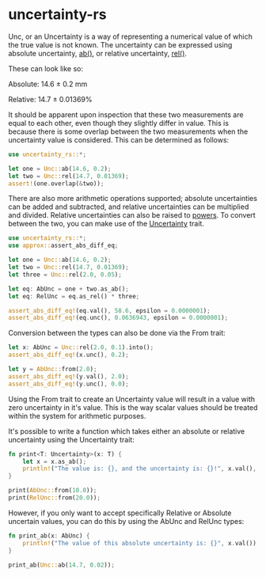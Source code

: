 # uncertainty-rs

Unc, or an Uncertainty is a way of representing a numerical value of which the true
value is not known. The uncertainty can be expressed using absolute uncertainty,
[ab()](unc/struct.Unc.html#method.ab), or relative uncertainty,
[rel()](unc/struct.Unc.html#method.rel).

These can look like so:

Absolute: 14.6 ± 0.2 mm

Relative: 14.7 ± 0.01369%

It should be apparent upon inspection that these two measurements are equal to each other, even
though they slightly differ in value. This is because there is some overlap between the two
measurements when the uncertainty value is considered. This can be determined as follows:

```rust
use uncertainty_rs::*;

let one = Unc::ab(14.6, 0.2);
let two = Unc::rel(14.7, 0.01369);
assert!(one.overlap(&two));
```

There are also more arithmetic operations supported; absolute uncertainties can be added and
subtracted, and relative uncertainties can be multiplied and divided. Relative uncertainties
can also be raised to [powers](relunc/struct.RelUnc.html#method.powi). To convert between
the two, you can make use of the [Uncertainty](unc/trait.Uncertainty.html) trait.

```rust
use uncertainty_rs::*;
use approx::assert_abs_diff_eq;

let one = Unc::ab(14.6, 0.2);
let two = Unc::rel(14.7, 0.01369);
let three = Unc::rel(2.0, 0.05);

let eq: AbUnc = one + two.as_ab();
let eq: RelUnc = eq.as_rel() * three;

assert_abs_diff_eq!(eq.val(), 58.6, epsilon = 0.0000001);
assert_abs_diff_eq!(eq.unc(), 0.0636943, epsilon = 0.0000001);
```

Conversion between the types can also be done via the From trait:

```rust
let x: AbUnc = Unc::rel(2.0, 0.1).into();
assert_abs_diff_eq!(x.unc(), 0.2);

let y = AbUnc::from(2.0);
assert_abs_diff_eq!(y.val(), 2.0);
assert_abs_diff_eq!(y.unc(), 0.0);
```

Using the From trait to create an Uncertainty value will result in a value with zero
uncertainty in it's value. This is the way scalar values should be treated within the system
for arithmetic purposes.

It's possible to write a function which takes either an absolute or relative uncertainty using
the Uncertainty trait:

```rust
fn print<T: Uncertainty>(x: T) {
    let x = x.as_ab();
    println!("The value is: {}, and the uncertainty is: {}!", x.val(), x.unc());
}

print(AbUnc::from(10.0));
print(RelUnc::from(20.0));
```

However, if you only want to accept specifically Relative or Absolute uncertain values, you can
do this by using the AbUnc and RelUnc types:

```rust
fn print_ab(x: AbUnc) {
    println!("The value of this absolute uncertainty is: {}", x.val());
}

print_ab(Unc::ab(14.7, 0.02));
```
